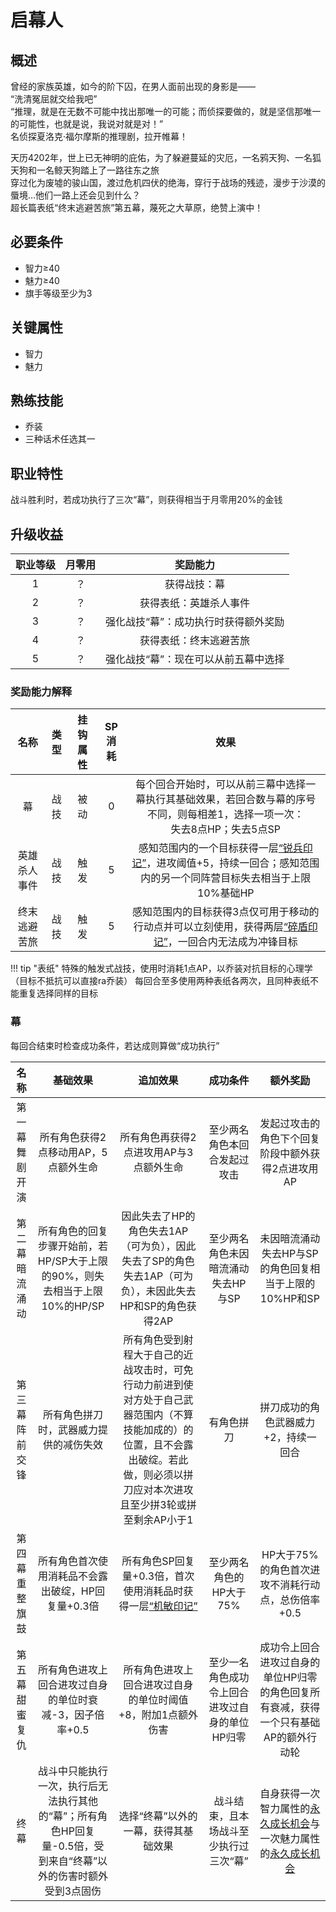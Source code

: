 # 启幕人

## 概述

曾经的家族英雄，如今的阶下囚，在男人面前出现的身影是——<br>“洗清冤屈就交给我吧”<br>“推理，就是在无数不可能中找出那唯一的可能；而侦探要做的，就是坚信那唯一的可能性，也就是说，我说对就是对！”<br>名侦探夏洛克·福尔摩斯的推理剧，拉开帷幕！

天历4202年，世上已无神明的庇佑，为了躲避蔓延的灾厄，一名鸦天狗、一名狐天狗和一名鲸天狗踏上了一路往东之旅<br>穿过化为废墟的骏山国，渡过危机四伏的绝海，穿行于战场的残迹，漫步于沙漠的蜃境…他们一路上还会见到什么？<br>超长篇表纸“终末逃避苦旅”第五幕，蔑死之大草原，绝赞上演中！

## 必要条件

* 智力≥40
* 魅力≥40
* 旗手等级至少为3

## 关键属性

* 智力
* 魅力

## 熟练技能

* 乔装
* 三种话术任选其一

## 职业特性

战斗胜利时，若成功执行了三次“幕”，则获得相当于月零用20%的金钱

## 升级收益

职业等级|月零用|奖励能力
:--:|:--:|:--:
1|？|获得战技：幕
2|？|获得表纸：英雄杀人事件
3|？|强化战技“幕”：成功执行时获得额外奖励
4|？|获得表纸：终末逃避苦旅
5|？|强化战技“幕”：现在可以从前五幕中选择

### 奖励能力解释

名称|类型|挂钩属性|SP消耗|效果
:--:|:--:|:--:|:--:|:--:
幕|战技|被动|0|每个回合开始时，可以从前三幕中选择一幕执行其基础效果，若回合数与幕的序号不同，则每相差1，选择一项一次：<br>失去8点HP；失去5点SP
英雄杀人事件|战技|触发|5|感知范围内的一个目标获得一层<a href="../../../../status/mark/#锐兵印记" target="_blank">“锐兵印记”</a>，进攻阈值+5，持续一回合；感知范围内的另一个同阵营目标失去相当于上限10%基础HP
终末逃避苦旅|战技|触发|5|感知范围内的目标获得3点仅可用于移动的行动点并可以立刻使用，获得两层<a href="../../../../status/mark/#碎盾印记" target="_blank">“碎盾印记”</a>，一回合内无法成为冲锋目标

!!! tip "表纸"
    特殊的触发式战技，使用时消耗1点AP，以乔装对抗目标的心理学（目标不抵抗可以直接ra乔装）
    每回合至多使用两种表纸各两次，且同种表纸不能重复选择同样的目标

### 幕
每回合结束时检查成功条件，若达成则算做“成功执行”

名称|基础效果|追加效果|成功条件|额外奖励
:--:|:--:|:--:|:--:|:--:
第一幕<br>舞剧开演|所有角色获得2点移动用AP，5点额外生命|所有角色再获得2点进攻用AP与3点额外生命|至少两名角色本回合发起过攻击|发起过攻击的角色下个回复阶段中额外获得2点进攻用AP
第二幕<br>暗流涌动|所有角色的回复步骤开始前，若HP/SP大于上限的90%，则失去相当于上限10%的HP/SP|因此失去了HP的角色失去1AP（可为负），因此失去了SP的角色失去1AP（可为负），未因此失去HP和SP的角色获得2AP|至少两名角色未因暗流涌动失去HP与SP|未因暗流涌动失去HP与SP的角色回复相当于上限的10%HP和SP
第三幕<br>阵前交锋|所有角色拼刀时，武器威力提供的减伤失效|所有角色受到射程大于自己的近战攻击时，可免行动力前进到使对方处于自己武器范围内（不算技能加成的）的位置，且不会露出破绽。若此做，则必须以拼刀应对本次进攻且至少拼3轮或拼至剩余AP小于1|有角色拼刀|拼刀成功的角色武器威力+2，持续一回合
第四幕<br>重整旗鼓|所有角色首次使用消耗品不会露出破绽，HP回复量+0.3倍|所有角色SP回复量+0.3倍，首次使用消耗品时获得一层<a href="../../../../status/mark/#机敏印记" target="_blank">“机敏印记”</a>|至少两名角色的HP大于75%|HP大于75%的角色首次进攻不消耗行动点，总伤倍率+0.5
第五幕<br>甜蜜复仇|所有角色进攻上回合进攻过自身的单位时衰减-3，因子倍率+0.5|所有角色进攻上回合进攻过自身的单位时阈值+8，附加1点额外伤害|至少一名角色成功令上回合进攻过自身的单位HP归零|成功令上回合进攻过自身的单位HP归零的角色回复所有衰减，获得一个只有基础AP的额外行动轮
终幕|战斗中只能执行一次，执行后无法执行其他的“幕”；所有角色HP回复量-0.5倍，受到来自“终幕”以外的伤害时额外受到3点固伤|选择“终幕”以外的一幕，获得其基础效果|战斗结束，且本场战斗至少执行过三次“幕”|自身获得一次智力属性的<a href="/rules/V4.x rules/1·attribute/#被动战技带来的属性成长" target="_blank">永久成长机会</a>与一次魅力属性的<a href="/rules/V4.x rules/1·attribute/#被动战技带来的属性成长" target="_blank">永久成长机会</a>